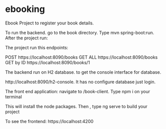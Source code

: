 # ebooking
Ebook Project to register your book details.

To run the backend. go to the book directory.
Type mvn spring-boot:run. After the project run:

The project run this endpoints:

POST   https://localhost:8090/books
GET ALL    https://localhost:8090/books
GET by ID  https://localhost:8090/books/1

The backend run on H2 database. to get the console interface for database. 

http://localhost:8090/h2-console. It has no configure database just login.


The front end application:  navigate to /book-client. Type npm i on your terminal

This will install the node packages. Then , type ng serve to build your project

To see the frontend:  https://localhost:4200



